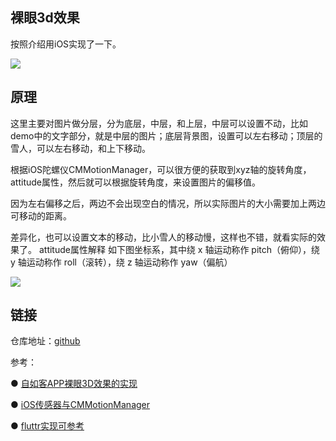 ## 裸眼3d效果

按照介绍用iOS实现了一下。

<img src='https://p9-juejin.byteimg.com/tos-cn-i-k3u1fbpfcp/5f2e1f76b8a84bfba9cf028e4cb3f409~tplv-k3u1fbpfcp-watermark.awebp' />

## 原理

这里主要对图片做分层，分为底层，中层，和上层，中层可以设置不动，比如demo中的文字部分，就是中层的图片；底层背景图，设置可以左右移动；顶层的雪人，可以左右移动，和上下移动。

根据iOS陀螺仪CMMotionManager，可以很方便的获取到xyz轴的旋转角度，attitude属性，然后就可以根据旋转角度，来设置图片的偏移值。

因为左右偏移之后，两边不会出现空白的情况，所以实际图片的大小需要加上两边可移动的距离。

差异化，也可以设置文本的移动，比小雪人的移动慢，这样也不错，就看实际的效果了。
attitude属性解释
如下图坐标系，其中绕 x 轴运动称作 pitch（俯仰），绕 y 轴运动称作 roll（滚转），绕 z 轴运动称作 yaw（偏航）

<img src='https://p3-juejin.byteimg.com/tos-cn-i-k3u1fbpfcp/6f8c0f0df459467b859a0e03b179f33b~tplv-k3u1fbpfcp-watermark.awebp?' />

## 链接

仓库地址：[github](https://github.com/idechao/banner3d)

参考：

● [自如客APP裸眼3D效果的实现](https://juejin.cn/post/6989227733410644005#comment)

● [iOS传感器与CMMotionManager](https://www.jianshu.com/p/2f5cca76c5ee)

● [fluttr实现可参考](https://juejin.cn/post/6991409083765129229)
